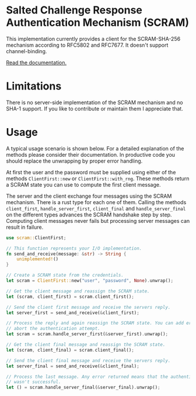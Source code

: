 # Salted Challenge Response Authentication Mechanism (SCRAM)

This implementation currently provides a client for the SCRAM-SHA-256 mechanism according to
RFC5802 and RFC7677. It doesn't support channel-binding.

[Read the documentation.](https://tomprogrammer.github.io/scram/scram/index.html)

# Limitations

There is no server-side implementation of the SCRAM mechanism and no SHA-1 support. If you like to contribute or maintain them I appreciate that.

# Usage

A typical usage scenario is shown below. For a detailed explanation of the methods please
consider their documentation. In productive code you should replace the unwrapping by proper
error handling.

At first the user and the password must be supplied using either of the methods
`ClientFirst::new` or `ClientFirst::with_rng`. These methods return a SCRAM
state you can use to compute the first client message.

The server and the client exchange four messages using the SCRAM mechanism. There is a rust type
for each one of them. Calling the methods `client_first`, `handle_server_first`, `client_final`
and `handle_server_final` on the different types advances the SCRAM handshake step by step.
Computing client messages never fails but processing server messages can result in failure.

```rust
use scram::ClientFirst;

// This function represents your I/O implementation.
fn send_and_receive(message: &str) -> String {
    unimplemented!()
}

// Create a SCRAM state from the credentials.
let scram = ClientFirst::new("user", "password", None).unwrap();

// Get the client message and reassign the SCRAM state.
let (scram, client_first) = scram.client_first();

// Send the client first message and receive the servers reply.
let server_first = send_and_receive(&client_first);

// Process the reply and again reassign the SCRAM state. You can add error handling to
// abort the authentication attempt.
let scram = scram.handle_server_first(&server_first).unwrap();

// Get the client final message and reassign the SCRAM state.
let (scram, client_final) = scram.client_final();

// Send the client final message and receive the servers reply.
let server_final = send_and_receive(&client_final);

// Process the last message. Any error returned means that the authentication attempt
// wasn't successful.
let () = scram.handle_server_final(&server_final).unwrap();
```
